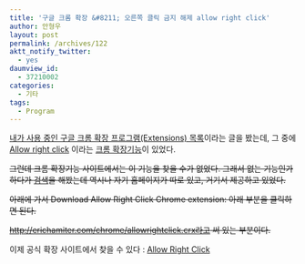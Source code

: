 ```yaml
---
title: '구글 크롬 확장 &#8211; 오른쪽 클릭 금지 해제 allow right click'
author: 안형우
layout: post
permalink: /archives/122
aktt_notify_twitter:
  - yes
daumview_id:
  - 37210002
categories:
  - 기타
tags:
  - Program
---
```

<a href="http://pakcw.cafe24.com/1348" rel="bookmark" title="PermaLink:: 내가 사용 중인 구글 크롬 확장 프로그램(Extensions) 목록">내가 사용 중인 구글 크롬 확장 프로그램(Extensions) 목록</a>이라는 글을 봤는데, 그 중에 <a href="https://chrome.google.com/extensions/detail/hompjdfbfmmmgflfjdlnkohcplmboaeo?hl=ko" target="_blank">Allow right click</a> 이라는 [크롬 확장기능][1]이 있었다.

<strike>그런데 크롬 확장기능 사이트에서는 이 기능을 찾을 수가 없었다. 그래서 없는 기능인가 하다가 [검색][2]을 해봤는데 역시나 자기 홈페이지가 따로 있고, 거기서 제공하고 있었다.</strike>

<strike>아래에 가서 Download Allow Right Click Chrome extension: 아래 부분을 클릭하면 된다.</strike>

<strike>http://erichamiter.com/chrome/allowrightclick.crx라고 써 있는 부분이다.</strike>

이제 공식 확장 사이트에서 찾을 수 있다 :&nbsp;<a href="https://chrome.google.com/extensions/detail/hompjdfbfmmmgflfjdlnkohcplmboaeo?hl=ko" target="_blank">Allow Right Click</a>

 [1]: https://chrome.google.com/extensions
 [2]: http://www.google.co.kr/search?rlz=1C1GGLS_koKR294KR303&sourceid=chrome&ie=UTF-8&q=allow+right+click+chrome+extention